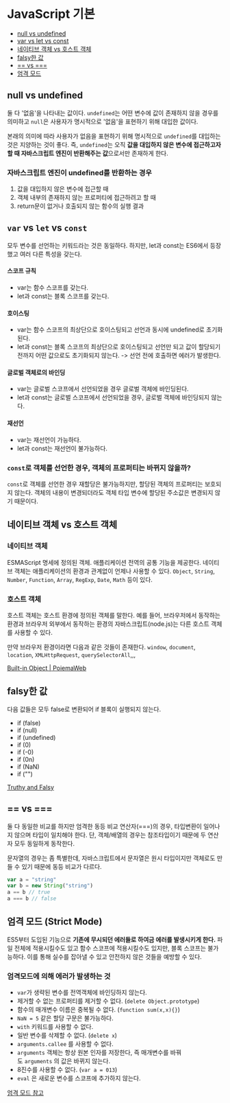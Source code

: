 # JavaScript 기본
- [null vs undefined](#null-vs-undefined)
- [var vs let vs const](#var-vs-let-vs-const)
- [네이티브 객체 vs 호스트 객체](#네이티브-객체-vs-호스트-객체)
- [falsy한 값](#falsy한-값)
- [== vs ===](#-vs-)
- [엄격 모드](#엄격-모드-strict-mode)


## null vs undefined
둘 다 '없음'을 나타내는 값이다. `undefined`는 어떤 변수에 값이 존재하지 않을 경우를 의미하고 `null`은 사용자가 명시적으로 '없음'을 표현하기 위해 대입한 값이다.

본래의 의미에 따라 사용자가 없음을 표현하기 위해 명시적으로 `undefined`를 대입하는 것은 지양하는 것이 좋다.
즉, `undefined`는 오직 **값을 대입하지 않은 변수에 접근하고자 할 때 자바스크립트 엔진이 반환해주는 값**으로서만 존재하게 한다.

### 자바스크립트 엔진이 undefined를 반환하는 경우
1. 값을 대입하지 않은 변수에 접근할 때
2. 객체 내부의 존재하지 않는 프로퍼티에 접근하려고 할 때
3. return문이 없거나 호출되지 않는 함수의 실행 결과


## `var` vs `let` vs `const`
모두 변수를 선언하는 키워드라는 것은 동일하다. 하지만, let과 const는 ES6에서 등장했고 여러 다른 특성을 갖는다.

#### 스코프 규칙
- var는 함수 스코프를 갖는다.
- let과 const는 블록 스코프를 갖는다.

#### 호이스팅
- var는 함수 스코프의 최상단으로 호이스팅되고 선언과 동시에 undefined로 초기화된다.
- let과 const는 블록 스코프의 최상단으로 호이스팅되고 선언만 되고 값이 할당되기 전까지 어떤 값으로도 초기화되지 않는다. -> 선언 전에 호출하면 에러가 발생한다.

#### 글로벌 객체로의 바인딩
- var는 글로벌 스코프에서 선언되었을 경우 글로벌 객체에 바인딩된다.
- let과 const는 글로벌 스코프에서 선언되었을 경우, 글로벌 객체에 바인딩되지 않는다.

#### 재선언
- var는 재선언이 가능하다.
- let과 const는 재선언이 불가능하다.

### `const`로 객체를 선언한 경우, 객체의 프로퍼티는 바뀌지 않을까?
`const`로 객체를 선언한 경우 재할당은 불가능하지만, 할당된 객체의 프로퍼티는 보호되지 않는다. 객체의 내용이 변경되더라도 객체 타입 변수에 할당된 주소값은 변경되지 않기 때문이다.


## 네이티브 객체 vs 호스트 객체
### 네이티브 객체
ESMAScript 명세에 정의된 객체. 애플리케이션 전역의 공통 기능을 제공한다. 네이티브 객체는 애플리케이션의 환경과 관계없이 언제나 사용할 수 있다. `Object`, `String`, `Number`, `Function`, `Array`, `RegExp`, `Date`, `Math` 등이 있다.

### 호스트 객체
호스트 객체는 호스트 환경에 정의된 객체를 말한다. 예를 들어, 브라우저에서 동작하는 환경과 브라우저 외부에서 동작하는 환경의 자바스크립트(node.js)는 다른 호스트 객체를 사용할 수 있다.

만약 브라우저 환경이라면 다음과 같은 것들이 존재한다.
`window`, `document`, `location`, `XMLHttpRequest`, `querySelectorAll`,,,

[Built-in Object | PoiemaWeb](https://poiemaweb.com/js-built-in-object)


## falsy한 값
다음 값들은 모두 false로 변환되어 if 블록이 실행되지 않는다.

- if (false)
- if (null)
- if (undefined)
- if (0)
- if (-0)
- if (0n)
- if (NaN)
- if ("")

[Truthy and Falsy](https://learnjs.vlpt.us/useful/02-truthy-and-falsy.html)


## == vs ===
둘 다 동일한 비교를 하지만 엄격한 동등 비교 연산자(===)의 경우, 타입변환이 일어나지 않으며 타입이 일치해야 한다. 단, 객체/배열의 경우는 참조타입이기 때문에 두 연산자 모두 동일하게 동작한다.

문자열의 경우는 좀 특별한데, 자바스크립트에서 문자열은 원시 타입이지만 객체로도 만들 수 있기 때문에 동등 비교가 다르다.

```js
var a = "string"
var b = new String("string")
a == b // true
a === b // false
```


## 엄격 모드 (Strict Mode)
ES5부터 도입된 기능으로 **기존에 무시되던 에러들로 하여금 에러를 발생시키게 한다.** 파일 전체에 적용시킬수도 있고 함수 스코프에 적용시킬수도 있지만, 블록 스코프는 불가능하다. 이를 통해 실수를 잡아낼 수 있고 안전하지 않은 것들을 예방할 수 있다.

### 엄격모드에 의해 에러가 발생하는 것
- `var`가 생략된 변수를 전역객체에 바인딩하지 않는다.
- 제거할 수 없는 프로퍼티를 제거할 수 없다. (`delete Object.prototype`)
- 함수의 매개변수 이름은 중복될 수 없다. (`function sum(x,x){}`)
- `NaN = 5` 같은 할당 구문은 불가능하다.
- `with` 키워드를 사용할 수 없다.
- 일반 변수를 삭제할 수 없다. (`delete x`)
- `arguments.callee` 를 사용할 수 없다.
- `arguments` 객체는 항상 원본 인자를 저장한다, 즉 매개변수를 바꿔도 `arguments` 의 값은 바뀌지 않는다.
- 8진수를 사용할 수 없다. (`var a = 013`)
- `eval` 은 새로운 변수를 스코프에 추가하지 않는다.

[엄격 모드 참고](https://github.com/baeharam/Must-Know-About-Frontend/blob/master/Notes/javascript/strict-mode.md)

